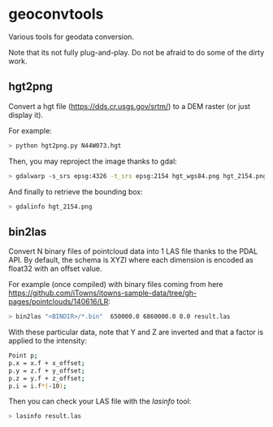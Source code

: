 # geoconvtools

Various tools for geodata conversion.

Note that its not fully plug-and-play. Do not be afraid to do some of the dirty
work.

## hgt2png

Convert a hgt file (https://dds.cr.usgs.gov/srtm/) to a DEM raster (or
just display it).

For example:

``` bash
> python hgt2png.py N44W073.hgt
```

Then, you may reproject the image thanks to gdal:

``` bash
> gdalwarp -s_srs epsg:4326 -t_srs epsg:2154 hgt_wgs84.png hgt_2154.png
```

And finally to retrieve the bounding box:

``` bash
> gdalinfo hgt_2154.png
```

## bin2las

Convert N binary files of pointcloud data into 1 LAS file thanks to the PDAL
API. By default, the schema is XYZI where each dimension is encoded as float32
with an offset value.


For example (once compiled) with binary files coming from here https://github.com/iTowns/itowns-sample-data/tree/gh-pages/pointclouds/140616/LR:

``` bash
> bin2las "<BINDIR>/*.bin"  650000.0 6860000.0 0.0 result.las
```

With these particular data, note that Y and Z are inverted and that a factor
is applied to the intensity:

``` bash
Point p;
p.x = x.f + x_offset;
p.y = z.f + y_offset;
p.z = y.f + z_offset;
p.i = i.f*(-10);
```

Then you can check your LAS file with the *lasinfo* tool:

``` bash
> lasinfo result.las
```
